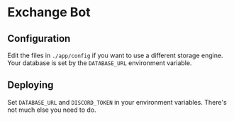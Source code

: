 # Exchange Bot

## Configuration

Edit the files in `./app/config` if you want to use a different storage engine.
Your database is set by the `DATABASE_URL` environment variable.

## Deploying

Set `DATABASE_URL` and `DISCORD_TOKEN` in your environment variables.
There's not much else you need to do.
